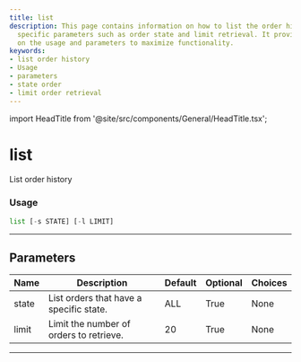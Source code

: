 ```yaml
---
title: list
description: This page contains information on how to list the order history using
  specific parameters such as order state and limit retrieval. It provides guidance
  on the usage and parameters to maximize functionality.
keywords:
- list order history
- Usage
- parameters
- state order
- limit order retrieval
---
```


import HeadTitle from '@site/src/components/General/HeadTitle.tsx';

<HeadTitle title="list - Oanda - Forex - Reference | OpenBB Terminal Docs" />

# list

List order history

### Usage

```python
list [-s STATE] [-l LIMIT]
```

---

## Parameters

| Name | Description | Default | Optional | Choices |
| ---- | ----------- | ------- | -------- | ------- |
| state | List orders that have a specific state. | ALL | True | None |
| limit | Limit the number of orders to retrieve. | 20 | True | None |

---
